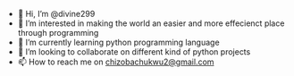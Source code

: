 - 👋 Hi, I’m @divine299
- 👀 I’m interested in making the world an easier and more effecienct place through programming 
- 🌱 I’m currently learning python programming language 
- 💞️ I’m looking to collaborate on different kind of python projects
- 📫 How to reach me on chizobachukwu2@gmail.com 

<!---
divine299/divine299 is a ✨ special ✨ repository because its `README.md` (this file) appears on your GitHub profile.
You can click the Preview link to take a look at your changes.
--->
